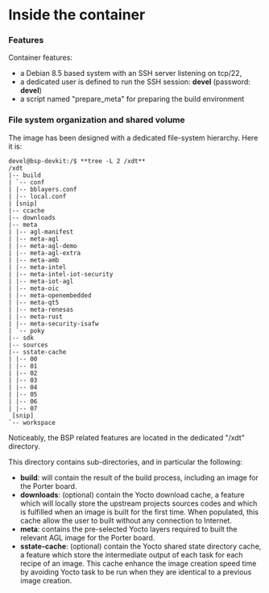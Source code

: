 # Inside the container

### Features

Container features:
- a Debian 8.5 based system with an SSH server listening on tcp/22,
- a dedicated user is defined to run the SSH session: **devel**
  (password: **devel**)
- a script named "prepare_meta" for preparing the build environment

### File system organization and shared volume

The image has been designed with a dedicated file-system hierarchy. Here it is:
```
devel@bsp-devkit:/$ **tree -L 2 /xdt**
/xdt
|-- build
| `-- conf
| |-- bblayers.conf
| |-- local.conf
| [snip]
|-- ccache
|-- downloads
|-- meta
| |-- agl-manifest
| |-- meta-agl
| |-- meta-agl-demo
| |-- meta-agl-extra
| |-- meta-amb
| |-- meta-intel
| |-- meta-intel-iot-security
| |-- meta-iot-agl
| |-- meta-oic
| |-- meta-openembedded
| |-- meta-qt5
| |-- meta-renesas
| |-- meta-rust
| |-- meta-security-isafw
| `-- poky
|-- sdk
|-- sources
|-- sstate-cache
| |-- 00
| |-- 01
| |-- 02
| |-- 03
| |-- 04
| |-- 05
| |-- 06
| |-- 07
 [snip]
`-- workspace
```
Noticeably, the BSP related features are located in the dedicated "/xdt"
directory.

This directory contains sub-directories, and in particular the
following:
- **build**: will contain the result of the build process, including
  an image for the Porter board.
- **downloads**: (optional) contain the Yocto download cache, a
  feature which will locally store the upstream projects sources codes
  and which is fulfilled when an image is built for the first time.
  When populated, this cache allow the user to built without any
  connection to Internet.
- **meta**: contains the pre-selected Yocto layers required to built
  the relevant AGL image for the Porter board.
- **sstate-cache**: (optional) contain the Yocto shared state
  directory cache, a feature which store the intermediate output of
  each task for each recipe of an image. This cache enhance the image
  creation speed time by avoiding Yocto task to be run when they are
  identical to a previous image creation.
